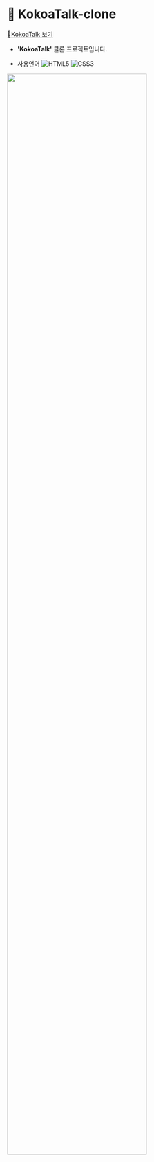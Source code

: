 # 📌 KokoaTalk-clone

[📱KokoaTalk 보기](https://tnalswkd.github.io/kokoa-clone-2022/html/)

- **'KokoaTalk'** 클론 프로젝트입니다.

* 사용언어
  ![HTML5](https://img.shields.io/badge/html5-%23E34F26.svg?style=for-the-badge&logo=html5&logoColor=white) ![CSS3](https://img.shields.io/badge/css3-%231572B6.svg?style=for-the-badge&logo=css3&logoColor=white)

<img width= "80%" src= "https://user-images.githubusercontent.com/100072487/206163711-c9c9cf50-2bef-49ae-955a-3d0d32533a9b.gif" />
